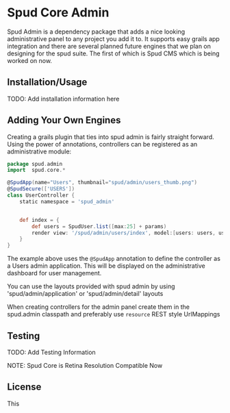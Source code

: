 Spud Core Admin
===============

Spud Admin is a dependency package that adds a nice looking administrative panel to any project you add it to. It supports easy grails app integration and there are several planned future engines that we plan on designing for the spud suite. The first of which is Spud CMS which is being worked on now.

Installation/Usage
------------------

TODO: Add installation information here


Adding Your Own Engines
-----------------------

Creating a grails plugin that ties into spud admin is fairly straight forward. Using the power of annotations, controllers can be registered as an administrative module:

```groovy
package spud.admin
import  spud.core.*

@SpudApp(name="Users", thumbnail="spud/admin/users_thumb.png")
@SpudSecure(['USERS'])
class UserController {
	static namespace = 'spud_admin'


	def index = {
		def users = SpudUser.list([max:25] + params)
		render view: '/spud/admin/users/index', model:[users: users, userCount: SpudUser.count()]
	}
}
```

The example above uses the `@SpudApp` annotation to define the controller as a Users admin application. This will be displayed on the administrative dashboard for user management.

You can use the layouts provided with spud admin by using 'spud/admin/application' or 'spud/admin/detail' layouts

When creating controllers for the admin panel create them in the spud.admin classpath and preferably use `resource` REST style UrlMappings

Testing
-----------------

TODO: Add Testing Information

NOTE: Spud Core is Retina Resolution Compatible Now

License
-------
This
